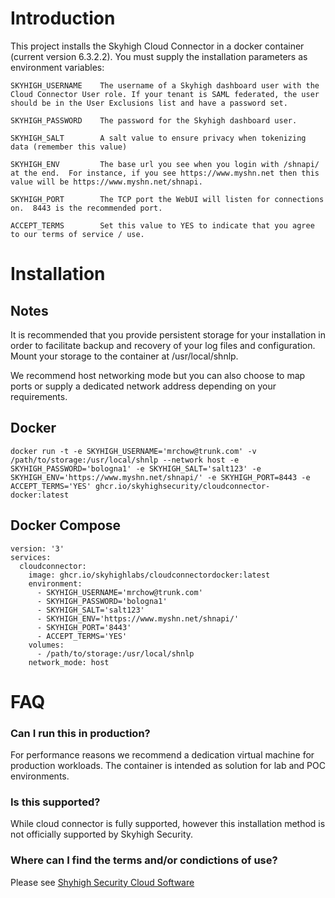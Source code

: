 # Introduction
This project installs the Skyhigh Cloud Connector in a docker container (current version 6.3.2.2).  You must supply the installation parameters as environment variables:

    SKYHIGH_USERNAME    The username of a Skyhigh dashboard user with the Cloud Connector User role. If your tenant is SAML federated, the user should be in the User Exclusions list and have a password set.

	SKYHIGH_PASSWORD	The password for the Skyhigh dashboard user.

	SKYHIGH_SALT		A salt value to ensure privacy when tokenizing data (remember this value)

	SKYHIGH_ENV			The base url you see when you login with /shnapi/ at the end.  For instance, if you see https://www.myshn.net then this value will be https://www.myshn.net/shnapi.

	SKYHIGH_PORT		The TCP port the WebUI will listen for connections on.  8443 is the recommended port.

	ACCEPT_TERMS		Set this value to YES to indicate that you agree to our terms of service / use.

    

# Installation

## Notes

It is recommended that you provide persistent storage for your installation in order to facilitate backup and recovery of your log files and configuration.  Mount your storage to the container at /usr/local/shnlp.

We recommend host networking mode but you can also choose to map ports or supply a dedicated network address depending on your requirements.

## Docker

```
docker run -t -e SKYHIGH_USERNAME='mrchow@trunk.com' -v /path/to/storage:/usr/local/shnlp --network host -e SKYHIGH_PASSWORD='bologna1' -e SKYHIGH_SALT='salt123' -e SKYHIGH_ENV='https://www.myshn.net/shnapi/' -e SKYHIGH_PORT=8443 -e ACCEPT_TERMS='YES' ghcr.io/skyhighsecurity/cloudconnector-docker:latest
```

## Docker Compose

```
version: '3'
services:
  cloudconnector:
    image: ghcr.io/skyhighlabs/cloudconnectordocker:latest
    environment:
      - SKYHIGH_USERNAME='mrchow@trunk.com'
      - SKYHIGH_PASSWORD='bologna1'
      - SKYHIGH_SALT='salt123'
      - SKYHIGH_ENV='https://www.myshn.net/shnapi/'
      - SKYHIGH_PORT='8443'
	  - ACCEPT_TERMS='YES'
    volumes:
      - /path/to/storage:/usr/local/shnlp
    network_mode: host
```

# FAQ

### Can I run this in production?
For performance reasons we recommend a dedication virtual machine for production workloads. The container is intended as solution for lab and POC environments.

### Is this supported?
While cloud connector is fully supported, however this installation method is not officially supported by Skyhigh Security.

### Where can I find the terms and/or condictions of use?
Please see [Shyhigh Security Cloud Software](https://success.myshn.net/Software_Downloads/Download_Software/01_MVISION_Cloud_Installers)